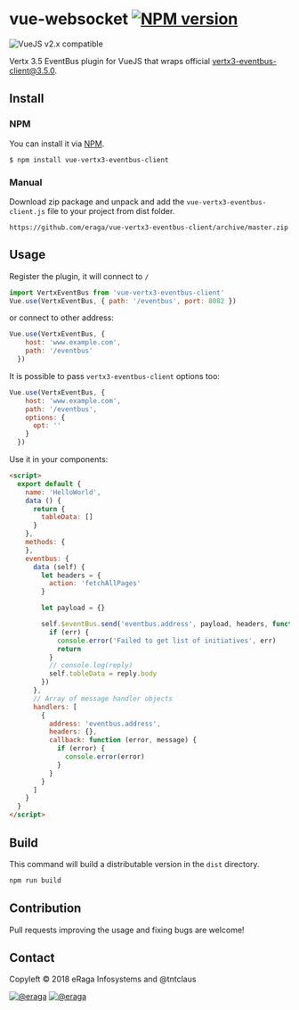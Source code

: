 # vue-websocket [![NPM version](https://img.shields.io/npm/v/vue-vertx3-eventbus-client.svg)](https://www.npmjs.com/package/vue-vertx3-eventbus-client)
![VueJS v2.x compatible](https://img.shields.io/badge/vue%202.x-compatible-green.svg)

Vertx 3.5 EventBus plugin for VueJS that wraps official [vertx3-eventbus-client@3.5.0](https://www.npmjs.com/package/vertx3-eventbus-client).


## Install
### NPM
You can install it via [NPM](http://npmjs.org/).
```
$ npm install vue-vertx3-eventbus-client
```
### Manual
Download zip package and unpack and add the `vue-vertx3-eventbus-client.js` file to your project from dist folder.
```
https://github.com/eraga/vue-vertx3-eventbus-client/archive/master.zip
```

## Usage
Register the plugin, it will connect to `/`
```js
import VertxEventBus from 'vue-vertx3-eventbus-client'
Vue.use(VertxEventBus, { path: '/eventbus', port: 8082 })
```
or connect to other address:
```js
Vue.use(VertxEventBus, {
    host: 'www.example.com',
    path: '/eventbus'
  })
```
It is possible to pass `vertx3-eventbus-client` options too:
```js
Vue.use(VertxEventBus, {
    host: 'www.example.com',
    path: '/eventbus',
    options: {
      opt: ''
    }
  })
```


Use it in your components:
```html
<script>
  export default {
    name: 'HelloWorld',
    data () {
      return {
        tableData: []
      }
    },
    methods: {
    },
    eventbus: {
      data (self) {
        let headers = {
          action: 'fetchAllPages'
        }

        let payload = {}

        self.$eventBus.send('eventbus.address', payload, headers, function (err, reply) {
          if (err) {
            console.error('Failed to get list of initiatives', err)
            return
          }
          // console.log(reply)
          self.tableData = reply.body
        })
      },
      // Array of message handler objects
      handlers: [
        {
          address: 'eventbus.address',
          headers: {},
          callback: function (error, message) {
            if (error) {
              console.error(error)
            }
          }
        }
      ]
    }
  }
</script>
```

## Build
This command will build a distributable version in the `dist` directory.
```bash
npm run build
```

## Contribution
Pull requests improving the usage and fixing bugs are welcome!

## Contact

Copyleft © 2018 eRaga Infosystems and @tntclaus

[![@eraga](https://img.shields.io/badge/github-eraga-blue.svg)](https://github.com/eraga) [![@eraga](https://img.shields.io/badge/www-eraga.net-orange.svg)](https://www.eraga.net/)